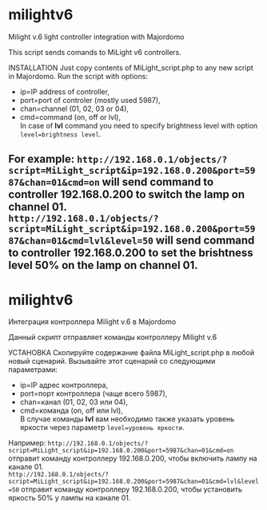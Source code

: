 # milightv6
Milight v.6 light controller integration with Majordomo

This script sends comands to MiLight v6 controllers.

INSTALLATION
Just copy contents of MiLight_script.php to any new script in Majordomo. Run the script with options:
* ip=IP address of controller,
* port=port of controler (mostly used 5987),
* chan=channel (01, 02, 03 or 04),
* cmd=command (on, off or lvl),
<br/>In case of **lvl** command you need to specify brightness level with option `level=brightness level`.

For example: `http://192.168.0.1/objects/?script=MiLight_script&ip=192.168.0.200&port=5987&chan=01&cmd=on` will send command to controller 192.168.0.200 to switch the lamp on channel 01.<br/>
`http://192.168.0.1/objects/?script=MiLight_script&ip=192.168.0.200&port=5987&chan=01&cmd=lvl&level=50` will send command to controller 192.168.0.200 to set the brishtness level 50% on the lamp on channel 01.
------------------------------------------------------------------------------------------------------------------

# milightv6
Интеграция контроллера Milight v.6 в Majordomo

Данный скрипт отправляет команды контроллеру Milight v.6

УСТАНОВКА
Скопируйте содержание файла MiLight_script.php в любой новый сценарий. Вызывайте этот сценарий со следующими параметрами:
* ip=IP адрес контроллера,
* port=порт контроллера (чаще всего 5987),
* chan=канал (01, 02, 03 или 04),
* cmd=команда (on, off или lvl),
<br/>В случае команды **lvl** вам необходимо также указать уровень яркости через параметр `level=уровень яркости`.

Например: `http://192.168.0.1/objects/?script=MiLight_script&ip=192.168.0.200&port=5987&chan=01&cmd=on` отправит команду контроллеру 192.168.0.200, чтобы включить лампу на канале 01.<br/>
`http://192.168.0.1/objects/?script=MiLight_script&ip=192.168.0.200&port=5987&chan=01&cmd=lvl&level=50` отправит команду контроллеру 192.168.0.200, чтобы установить яркость 50% у лампы на канале 01.